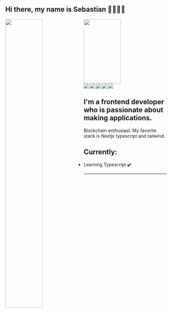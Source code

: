 ## Hi there, my name is Sebastian 👋🧑🏻‍💻

<img align="left" width="48%" src="https://github-readme-stats.vercel.app/api?username=ankerx&show_icons=true&theme=tokyonight" />
<img align="left" width="48%" height="200px" src="https://github-readme-stats.vercel.app/api/top-langs/?username=ankerx&layout=compact"/>
<img align="left" src="https://img.shields.io/badge/react-%2320232a.svg?style=for-the-badge&logo=react&logoColor=%2361DAFB" />
<img align="left" src="https://img.shields.io/badge/Next-black?style=for-the-badge&logo=next.js&logoColor=white" />
<img align="left" src="https://img.shields.io/badge/javascript-%23323330.svg?style=for-the-badge&logo=javascript&logoColor=%23F7DF1E" />
<img align="left" src="https://img.shields.io/badge/typescript-%23007ACC.svg?style=for-the-badge&logo=typescript&logoColor=white" />
<img src="https://img.shields.io/badge/tailwindcss-%2338B2AC.svg?style=for-the-badge&logo=tailwind-css&logoColor=white" />

## I'm a frontend developer who is passionate about making applications.

Blockchain enthusiast. 
My favorite stack is Nextjs typescript and tailwind.


## Currently:
- Learning Typescript ✔️
-----

